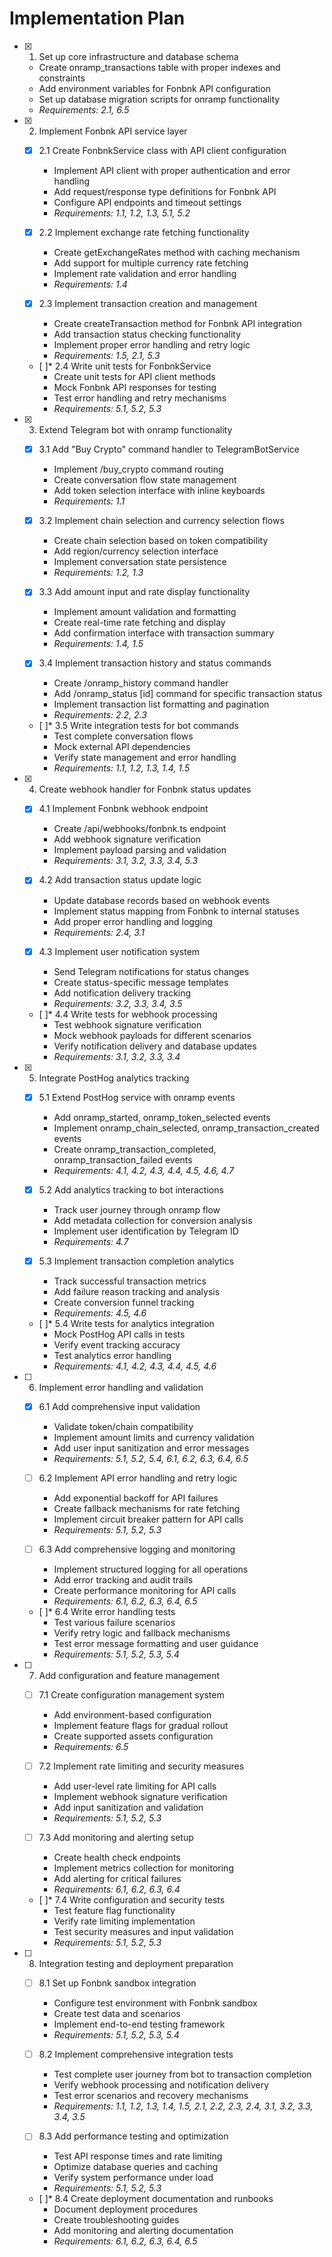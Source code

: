 # Implementation Plan

- [x] 1. Set up core infrastructure and database schema
  - Create onramp_transactions table with proper indexes and constraints
  - Add environment variables for Fonbnk API configuration
  - Set up database migration scripts for onramp functionality
  - _Requirements: 2.1, 6.5_

- [x] 2. Implement Fonbnk API service layer
  - [x] 2.1 Create FonbnkService class with API client configuration
    - Implement API client with proper authentication and error handling
    - Add request/response type definitions for Fonbnk API
    - Configure API endpoints and timeout settings
    - _Requirements: 1.1, 1.2, 1.3, 5.1, 5.2_

  - [x] 2.2 Implement exchange rate fetching functionality
    - Create getExchangeRates method with caching mechanism
    - Add support for multiple currency rate fetching
    - Implement rate validation and error handling
    - _Requirements: 1.4_

  - [x] 2.3 Implement transaction creation and management
    - Create createTransaction method for Fonbnk API integration
    - Add transaction status checking functionality
    - Implement proper error handling and retry logic
    - _Requirements: 1.5, 2.1, 5.3_

  - [ ]* 2.4 Write unit tests for FonbnkService
    - Create unit tests for API client methods
    - Mock Fonbnk API responses for testing
    - Test error handling and retry mechanisms
    - _Requirements: 5.1, 5.2, 5.3_

- [x] 3. Extend Telegram bot with onramp functionality
  - [x] 3.1 Add "Buy Crypto" command handler to TelegramBotService
    - Implement /buy_crypto command routing
    - Create conversation flow state management
    - Add token selection interface with inline keyboards
    - _Requirements: 1.1_

  - [x] 3.2 Implement chain selection and currency selection flows
    - Create chain selection based on token compatibility
    - Add region/currency selection interface
    - Implement conversation state persistence
    - _Requirements: 1.2, 1.3_

  - [x] 3.3 Add amount input and rate display functionality
    - Implement amount validation and formatting
    - Create real-time rate fetching and display
    - Add confirmation interface with transaction summary
    - _Requirements: 1.4, 1.5_

  - [x] 3.4 Implement transaction history and status commands
    - Create /onramp_history command handler
    - Add /onramp_status [id] command for specific transaction status
    - Implement transaction list formatting and pagination
    - _Requirements: 2.2, 2.3_

  - [ ]* 3.5 Write integration tests for bot commands
    - Test complete conversation flows
    - Mock external API dependencies
    - Verify state management and error handling
    - _Requirements: 1.1, 1.2, 1.3, 1.4, 1.5_

- [x] 4. Create webhook handler for Fonbnk status updates
  - [x] 4.1 Implement Fonbnk webhook endpoint
    - Create /api/webhooks/fonbnk.ts endpoint
    - Add webhook signature verification
    - Implement payload parsing and validation
    - _Requirements: 3.1, 3.2, 3.3, 3.4, 5.3_

  - [x] 4.2 Add transaction status update logic
    - Update database records based on webhook events
    - Implement status mapping from Fonbnk to internal statuses
    - Add proper error handling and logging
    - _Requirements: 2.4, 3.1_

  - [x] 4.3 Implement user notification system
    - Send Telegram notifications for status changes
    - Create status-specific message templates
    - Add notification delivery tracking
    - _Requirements: 3.2, 3.3, 3.4, 3.5_

  - [ ]* 4.4 Write tests for webhook processing
    - Test webhook signature verification
    - Mock webhook payloads for different scenarios
    - Verify notification delivery and database updates
    - _Requirements: 3.1, 3.2, 3.3, 3.4_

- [x] 5. Integrate PostHog analytics tracking
  - [x] 5.1 Extend PostHog service with onramp events
    - Add onramp_started, onramp_token_selected events
    - Implement onramp_chain_selected, onramp_transaction_created events
    - Create onramp_transaction_completed, onramp_transaction_failed events
    - _Requirements: 4.1, 4.2, 4.3, 4.4, 4.5, 4.6, 4.7_

  - [x] 5.2 Add analytics tracking to bot interactions
    - Track user journey through onramp flow
    - Add metadata collection for conversion analysis
    - Implement user identification by Telegram ID
    - _Requirements: 4.7_

  - [x] 5.3 Implement transaction completion analytics
    - Track successful transaction metrics
    - Add failure reason tracking and analysis
    - Create conversion funnel tracking
    - _Requirements: 4.5, 4.6_

  - [ ]* 5.4 Write tests for analytics integration
    - Mock PostHog API calls in tests
    - Verify event tracking accuracy
    - Test analytics error handling
    - _Requirements: 4.1, 4.2, 4.3, 4.4, 4.5, 4.6_

- [ ] 6. Implement error handling and validation
  - [x] 6.1 Add comprehensive input validation
    - Validate token/chain compatibility
    - Implement amount limits and currency validation
    - Add user input sanitization and error messages
    - _Requirements: 5.1, 5.2, 5.4, 6.1, 6.2, 6.3, 6.4, 6.5_

  - [ ] 6.2 Implement API error handling and retry logic
    - Add exponential backoff for API failures
    - Create fallback mechanisms for rate fetching
    - Implement circuit breaker pattern for API calls
    - _Requirements: 5.1, 5.2, 5.3_

  - [ ] 6.3 Add comprehensive logging and monitoring
    - Implement structured logging for all operations
    - Add error tracking and audit trails
    - Create performance monitoring for API calls
    - _Requirements: 6.1, 6.2, 6.3, 6.4, 6.5_

  - [ ]* 6.4 Write error handling tests
    - Test various failure scenarios
    - Verify retry logic and fallback mechanisms
    - Test error message formatting and user guidance
    - _Requirements: 5.1, 5.2, 5.3, 5.4_

- [ ] 7. Add configuration and feature management
  - [ ] 7.1 Create configuration management system
    - Add environment-based configuration
    - Implement feature flags for gradual rollout
    - Create supported assets configuration
    - _Requirements: 6.5_

  - [ ] 7.2 Implement rate limiting and security measures
    - Add user-level rate limiting for API calls
    - Implement webhook signature verification
    - Add input sanitization and validation
    - _Requirements: 5.1, 5.2, 5.3_

  - [ ] 7.3 Add monitoring and alerting setup
    - Create health check endpoints
    - Implement metrics collection for monitoring
    - Add alerting for critical failures
    - _Requirements: 6.1, 6.2, 6.3, 6.4_

  - [ ]* 7.4 Write configuration and security tests
    - Test feature flag functionality
    - Verify rate limiting implementation
    - Test security measures and input validation
    - _Requirements: 5.1, 5.2, 5.3_

- [ ] 8. Integration testing and deployment preparation
  - [ ] 8.1 Set up Fonbnk sandbox integration
    - Configure test environment with Fonbnk sandbox
    - Create test data and scenarios
    - Implement end-to-end testing framework
    - _Requirements: 5.1, 5.2, 5.3, 5.4_

  - [ ] 8.2 Implement comprehensive integration tests
    - Test complete user journey from bot to transaction completion
    - Verify webhook processing and notification delivery
    - Test error scenarios and recovery mechanisms
    - _Requirements: 1.1, 1.2, 1.3, 1.4, 1.5, 2.1, 2.2, 2.3, 2.4, 3.1, 3.2, 3.3, 3.4, 3.5_

  - [ ] 8.3 Add performance testing and optimization
    - Test API response times and rate limiting
    - Optimize database queries and caching
    - Verify system performance under load
    - _Requirements: 5.1, 5.2, 5.3_

  - [ ]* 8.4 Create deployment documentation and runbooks
    - Document deployment procedures
    - Create troubleshooting guides
    - Add monitoring and alerting documentation
    - _Requirements: 6.1, 6.2, 6.3, 6.4, 6.5_